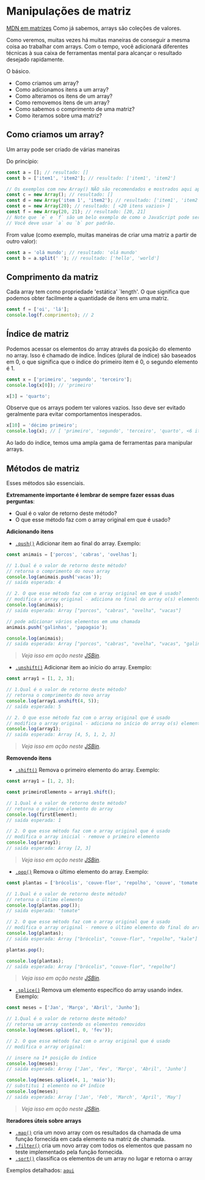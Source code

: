 # Manipulações de matriz

[MDN em matrizes](https://developer.mozilla.org/en-US/docs/Web/JavaScript/Reference/Global_Objects/Array)
Como já sabemos, arrays são coleções de valores.

Como veremos, muitas vezes há muitas maneiras de conseguir a mesma coisa ao trabalhar com arrays. Com o tempo, você adicionará diferentes técnicas à sua caixa de ferramentas mental para alcançar o resultado desejado rapidamente.

O básico.

- Como criamos um array?
- Como adicionamos itens a um array?
- Como alteramos os itens de um array?
- Como removemos itens de um array?
- Como sabemos o comprimento de uma matriz?
- Como iteramos sobre uma matriz?

## Como criamos um array?

Um array pode ser criado de várias maneiras

Do princípio:

``` js
const a = []; // resultado: []
const b = ['item1', 'item2']; // resultado: ['item1', 'item2']

// Os exemplos com new Array() NÃO são recomendados e mostrados aqui apenas para fins de demonstração.
const c = new Array(); // resultado: []
const d = new Array('item 1', 'item2'); // resultado: ['item1', 'item2']
const e = new Array(20); // resultado: [ <20 itens vazios> ]
const f = new Array(20, 21); // resultado: [20, 21]
// Note que `e` e `f` são um belo exemplo de como o JavaScript pode ser estranho e inesperado.
// Você deve usar `a` ou `b` por padrão.
```

From value (como exemplo, muitas maneiras de criar uma matriz a partir de outro valor):

``` js
const a = 'olá mundo'; // resultado: 'olá mundo'
const b = a.split(' '); // resultado: ['hello', 'world']
```

## Comprimento da matriz

Cada array tem como propriedade 'estática' `length'. O que significa que podemos obter facilmente a quantidade de itens em uma matriz.

``` js
const f = ['oi', 'lá'];
console.log(f.comprimento); // 2
```

## Índice de matriz

Podemos acessar os elementos do array através da posição do elemento no array. Isso é chamado de índice. Índices (plural de índice) são baseados em 0, o que significa que o índice do primeiro item é 0, o segundo elemento é 1.

``` js
const x = ['primeiro', 'segundo', 'terceiro'];
console.log(x[0]); // 'primeiro'

x[3] = 'quarto';
```

Observe que os arrays podem ter valores vazios. Isso deve ser evitado geralmente para evitar comportamentos inesperados.

``` js
x[10] = 'décimo primeiro';
console.log(x); // [ 'primeiro', 'segundo', 'terceiro', 'quarto', <6 itens vazios>, 'décimo primeiro' ]
```

Ao lado do índice, temos uma ampla gama de ferramentas para manipular arrays.

## Métodos de matriz

Esses métodos são essenciais.

**Extremamente importante é lembrar de sempre fazer essas duas perguntas**:

- Qual é o valor de retorno deste método?
- O que esse método faz com o array original em que é usado?

**Adicionando itens**

- [`.push()`](https://developer.mozilla.org/en-US/docs/Web/JavaScript/Reference/Global_Objects/Array/push) Adicionar item ao final do array.
  Exemplo:

``` js
const animais = ['porcos', 'cabras', 'ovelhas'];

// 1.Qual é o valor de retorno deste método?
// retorna o comprimento do novo array
console.log(animais.push('vacas'));
// saída esperada: 4

// 2. O que esse método faz com o array original em que é usado?
// modifica o array original - adiciona no final do array o(s) elemento(s) dado(s)
console.log(animais);
// saída esperada: Array ["porcos", "cabras", "ovelha", "vacas"]

// pode adicionar vários elementos em uma chamada
animais.push('galinhas', 'papagaio');

console.log(animais);
// saída esperada: Array ["porcos", "cabras", "ovelha", "vacas", "galinha", "papagaio"]
```

> _Veja isso em ação neste [JSBin](https://jsbin.com/lawovip/edit?js,console)._

- [`.unshift()`](https://developer.mozilla.org/en-US/docs/Web/JavaScript/Reference/Global_Objects/Array/unshift) Adicionar item ao início do array.
  Exemplo:

``` js
const array1 = [1, 2, 3];

// 1.Qual é o valor de retorno deste método?
// retorna o comprimento do novo array
console.log(array1.unshift(4, 5));
// saída esperada: 5

// 2. O que esse método faz com o array original que é usado
// modifica o array original - adiciona no início do array o(s) elemento(s) dado(s)
console.log(array1);
// saída esperada: Array [4, 5, 1, 2, 3]
```

> _Veja isso em ação neste [JSBin](https://jsbin.com/pikupol/edit?js,console)._

**Removendo itens**

- [`.shift()`](https://developer.mozilla.org/en-US/docs/Web/JavaScript/Reference/Global_Objects/Array/push) Remova o primeiro elemento do array.
  Exemplo:

``` js
const array1 = [1, 2, 3];

const primeiroElemento = array1.shift();

// 1.Qual é o valor de retorno deste método?
// retorna o primeiro elemento do array
console.log(firstElement);
// saída esperada: 1

// 2. O que esse método faz com o array original que é usado
// modifica o array inicial - remove o primeiro elemento
console.log(array1);
// saída esperada: Array [2, 3]
```

> _Veja isso em ação neste [JSBin](https://jsbin.com/madaxuq/edit?js,console)._

- [`.pop()`](https://developer.mozilla.org/en-US/docs/Web/JavaScript/Reference/Global_Objects/Array/pop) Remova o último elemento do array. Exemplo:

``` js
const plantas = ['brócolis', 'couve-flor', 'repolho', 'couve', 'tomate'];

// 1.Qual é o valor de retorno deste método?
// retorna o último elemento
console.log(plantas.pop());
// saída esperada: "tomate"

// 2. O que esse método faz com o array original que é usado
// modifica o array original - remove o último elemento do final do array
console.log(plantas);
// saída esperada: Array ["brócolis", "couve-flor", "repolho", "kale"]

plantas.pop();

console.log(plantas);
// saída esperada: Array ["brócolis", "couve-flor", "repolho"]
```

> _Veja isso em ação neste [JSBin](https://jsbin.com/nicazaf/edit?js,console)._

- [`.splice()`](https://developer.mozilla.org/en-US/docs/Web/JavaScript/Reference/Global_Objects/Array/splice) Remova um elemento específico do array usando index.
  Exemplo:

``` js
const meses = ['Jan', 'Março', 'Abril', 'Junho'];

// 1.Qual é o valor de retorno deste método?
// retorna um array contendo os elementos removidos
console.log(meses.splice(1, 0, 'fev'));

// 2. O que esse método faz com o array original que é usado
// modifica o array original:

// insere na 1ª posição do índice
console.log(meses);
// saída esperada: Array ['Jan', 'Fev', 'Março', 'Abril', 'Junho']

console.log(meses.splice(4, 1, 'maio'));
// substitui 1 elemento no 4º índice
console.log(meses);
// saída esperada: Array ['Jan', 'Feb', 'March', 'April', 'May']
```

> _Veja isso em ação neste [JSBin](https://jsbin.com/yuriyer/edit?js,console)._

**Iteradores úteis sobre arrays**

- [`.map()`](https://developer.mozilla.org/en-US/docs/Web/JavaScript/Reference/Global_Objects/Array/map) cria um novo array com os resultados da chamada de uma função fornecida em cada elemento na matriz de chamada.
- [`.filter()`](https://developer.mozilla.org/en-US/docs/Web/JavaScript/Reference/Global_Objects/Array/filter) cria um novo array com todos os elementos que passam no teste implementado pela função fornecida.
- [`.sort()`](https://developer.mozilla.org/en-US/docs/Web/JavaScript/Reference/Global_Objects/Array/sort) classifica os elementos de um array no lugar e retorna o array

Exemplos detalhados: [`aqui`](https://github.com/HackYourFuture/fundamentals/blob/master/fundamentals/map_filter.md)
